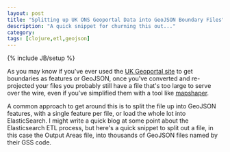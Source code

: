 ```yaml
---
layout: post
title: "Splitting up UK ONS Geoportal Data into GeoJSON Boundary Files"
description: "A quick snippet for churning this out..."
category: 
tags: [clojure,etl,geojson]
---
```

{% include JB/setup %}

As you may know if you've ever used the [UK Geoportal site](http://geoportal.statistics.gov.uk/) to get boundaries as features or GeoJSON, once you've converted and re-projected your files you probably still have a file that's too large to serve over the wire, even if you've simplified them with a tool like [mapshaper](http://mapshaper.org).

A common approach to get around this is to split the file up into GeoJSON features, with a single feature per file, or load the whole lot into ElasticSearch. I might write a quick blog at some point about the Elasticsearch ETL process, but here's a quick snippet to split out a file, in this case the Output Areas file, into thousands of GeoJSON files named by their GSS code.

<script src="https://gist.github.com/the-frey/42f3ca4a3157d3013f84e0674bc698c7.js"></script>
